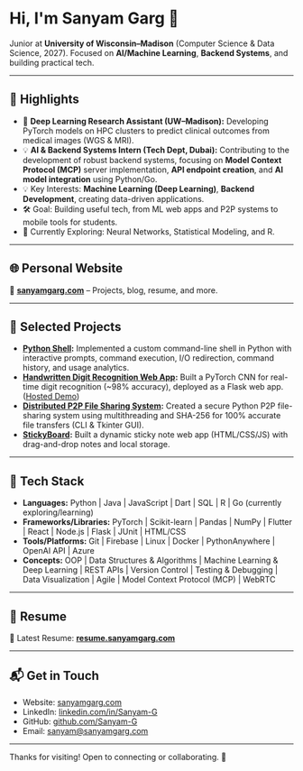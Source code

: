# Hi, I'm Sanyam Garg 👋

Junior at **University of Wisconsin–Madison** (Computer Science & Data Science, 2027).
Focused on **AI/Machine Learning**, **Backend Systems**, and building practical tech.

---

## 🚀 Highlights

- 🔬 **Deep Learning Research Assistant (UW–Madison):** Developing PyTorch models on HPC clusters to predict clinical outcomes from medical images (WGS & MRI).
- 💡 **AI & Backend Systems Intern (Tech Dept, Dubai):** Contributing to the development of robust backend systems, focusing on **Model Context Protocol (MCP)** server implementation, **API endpoint creation**, and **AI model integration** using Python/Go.
- 💡 Key Interests: **Machine Learning (Deep Learning)**, **Backend Development**, creating data-driven applications.
- 🛠️ Goal: Building useful tech, from ML web apps and P2P systems to mobile tools for students.
- 🌱 Currently Exploring: Neural Networks, Statistical Modeling, and R.

---

## 🌐 Personal Website

📌 **[sanyamgarg.com](https://sanyamgarg.com)** – Projects, blog, resume, and more.

---

## 🧠 Selected Projects

- **[Python Shell](https://github.com/Sanyam-G/shell):** Implemented a custom command-line shell in Python with interactive prompts, command execution, I/O redirection, command history, and usage analytics.
- **[Handwritten Digit Recognition Web App](https://github.com/Sanyam-G/MNIST-Detection):** Built a PyTorch CNN for real-time digit recognition (~98% accuracy), deployed as a Flask web app. ([Hosted Demo](http://digit-recognizer.sanyamgarg.com))
- **[Distributed P2P File Sharing System](https://github.com/Sanyam-G/p2p-filesharing):** Created a secure Python P2P file-sharing system using multithreading and SHA-256 for 100% accurate file transfers (CLI & Tkinter GUI).
- **[StickyBoard](https://github.com/Sanyam-G/StickyBoard):** Built a dynamic sticky note web app (HTML/CSS/JS) with drag-and-drop notes and local storage.

---

## 🧰 Tech Stack

- **Languages:** Python | Java | JavaScript | Dart | SQL | R | Go (currently exploring/learning)
- **Frameworks/Libraries:** PyTorch | Scikit-learn | Pandas | NumPy | Flutter | React | Node.js | Flask | JUnit | HTML/CSS
- **Tools/Platforms:** Git | Firebase | Linux | Docker | PythonAnywhere | OpenAI API | Azure
- **Concepts:** OOP | Data Structures & Algorithms | Machine Learning & Deep Learning | REST APIs | Version Control | Testing & Debugging | Data Visualization | Agile | Model Context Protocol (MCP) | WebRTC

---

## 📄 Resume

📎 Latest Resume: **[resume.sanyamgarg.com](https://resume.sanyamgarg.com)**

---

## 📬 Get in Touch

- Website: [sanyamgarg.com](https://sanyamgarg.com)
- LinkedIn: [linkedin.com/in/Sanyam-G](https://www.linkedin.com/in/Sanyam-G)
- GitHub: [github.com/Sanyam-G](https://github.com/Sanyam-G)
- Email: [sanyam@sanyamgarg.com](mailto:sanyam@sanyamgarg.com)

---

Thanks for visiting! Open to connecting or collaborating. 🚀

